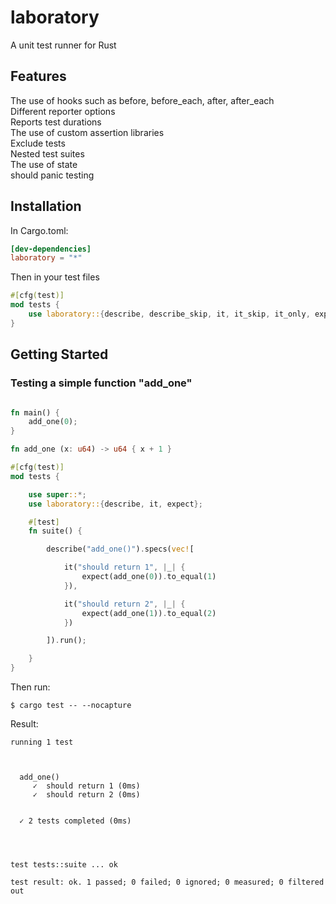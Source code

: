 # laboratory
A unit test runner for Rust

## Features
The use of hooks such as before, before_each, after, after_each   
Different reporter options  
Reports test durations  
The use of custom assertion libraries  
Exclude tests  
Nested test suites  
The use of state  
should panic testing  

## Installation
In Cargo.toml:
```toml
[dev-dependencies]
laboratory = "*"
```
Then in your test files
```rust
#[cfg(test)]
mod tests {
    use laboratory::{describe, describe_skip, it, it_skip, it_only, expect};
}
```

## Getting Started
### Testing a simple function "add_one"
```rust

fn main() {
    add_one(0);
}

fn add_one (x: u64) -> u64 { x + 1 }

#[cfg(test)]
mod tests {

    use super::*;
    use laboratory::{describe, it, expect};

    #[test]
    fn suite() {

        describe("add_one()").specs(vec![

            it("should return 1", |_| {
                expect(add_one(0)).to_equal(1)
            }),

            it("should return 2", |_| {
                expect(add_one(1)).to_equal(2)
            })

        ]).run();

    }
}

```

Then run: 
```shell script
$ cargo test -- --nocapture
```

Result:  
```
running 1 test



  add_one()
     ✓  should return 1 (0ms)
     ✓  should return 2 (0ms)


  ✓ 2 tests completed (0ms)




test tests::suite ... ok

test result: ok. 1 passed; 0 failed; 0 ignored; 0 measured; 0 filtered out
```
